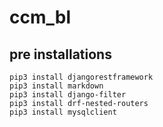 # ccm_bl

## pre installations

    pip3 install djangorestframework  
    pip3 install markdown  
    pip3 install django-filter  
    pip3 install drf-nested-routers  
    pip3 install mysqlclient 
